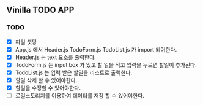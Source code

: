 ## Vinilla TODO APP 

### TODO

- [x] 파일 셋팅
- [x] App.js 에서 Header.js TodoForm.js TodoList.js 가 import 되어한다.
- [x] Header.js 는 text 요소를 출력한다.
- [x] TodoForm.js 는 input box 가 있고 할 일을 적고 입력을 누르면 할일이 추가된다.
- [x] TodoList.js 는 입력 받은 할일을 리스트로 출력한다.
- [x] 할일 삭제 할 수 있어야한다.
- [x] 할일을 수정할 수 있어야한다.
- [ ] 로컬스토리지를 이용하여 데이터를 저장 할 수 있어야한다.